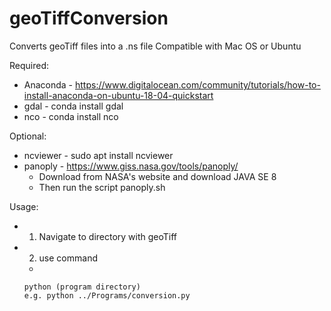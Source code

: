 # geoTiffConversion
Converts geoTiff files into a .ns file
Compatible with Mac OS or Ubuntu

Required:
* Anaconda - https://www.digitalocean.com/community/tutorials/how-to-install-anaconda-on-ubuntu-18-04-quickstart
* gdal - conda install gdal
* nco - conda install nco

Optional:
* ncviewer - sudo apt install ncviewer
* panoply - https://www.giss.nasa.gov/tools/panoply/ 
    * Download from NASA's website and download JAVA SE 8
    * Then run the script panoply.sh
    
Usage:
* 1. Navigate to directory with geoTiff
* 2. use command
   * 
   ``` 
   python (program directory)
   e.g. python ../Programs/conversion.py

   ```
  
